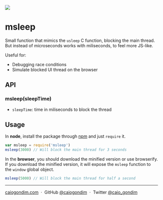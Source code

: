 <img src="http://rawgit.com/caiogondim/msleep/master/img/logo.svg">

# msleep

Small function that mimics the `usleep` C function, blocking the main thread.
But instead of microseconds works with miliseconds, to feel more JS-like.

Useful for:
- Debugging race conditions
- Simulate blocked UI thread on the browser

## API

### msleep(sleepTime)

- `sleepTime`: time in miliseconds to block the thread

## Usage

In **node**, install the package through [npm](https://www.npmjs.com/package/msleep) and just `require` it.
```js
var msleep = require('msleep')
msleep(3000) // Will block the main thread for 3 seconds
```

In the **browser**, you should download the minified version or use browserify.
If you download the minified version, it will expose the `msleep` function to
the `window` global object.
```js
msleep(5000) // Will block the main thread for half a second
```

---

[caiogondim.com](https://caiogondim.com) &nbsp;&middot;&nbsp;
GitHub [@caiogondim](https://github.com/caiogondim) &nbsp;&middot;&nbsp;
Twitter [@caio_gondim](https://twitter.com/caio_gondim)
